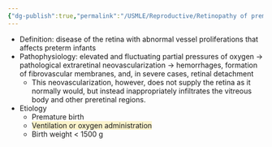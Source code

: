 ```yaml
---
{"dg-publish":true,"permalink":"/USMLE/Reproductive/Retinopathy of prematurity/"}
---
```


- Definition: disease of the retina with abnormal vessel proliferations that affects preterm infants
- Pathophysiology: elevated and fluctuating partial pressures of oxygen → pathological extraretinal neovascularization → hemorrhages, formation of fibrovascular membranes, and, in severe cases, retinal detachment 
	- This neovascularization, however, does not supply the retina as it normally would, but instead inappropriately infiltrates the vitreous body and other preretinal regions.
- Etiology
	- Premature birth
	- <span style="background:rgba(240, 200, 0, 0.2)">Ventilation or oxygen administration</span>
	- Birth weight < 1500 g

